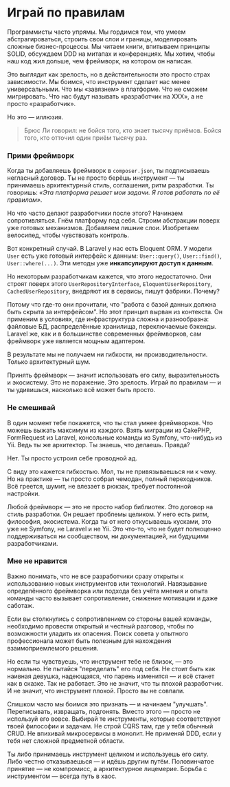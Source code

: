 # Играй по правилам

Программисты часто упрямы. Мы гордимся тем, что умеем абстрагироваться, строить свои слои и границы, моделировать
сложные бизнес-процессы. Мы читаем книги, впитываем принципы SOLID, обсуждаем DDD на митапах и конференциях. Мы хотим,
чтобы наш код жил дольше, чем фреймворк, на котором он написан.

Это выглядит как зрелость, но в действительности это просто страх зависимости. Мы боимся, что инструмент сделает нас
менее универсальными. Что мы «завязнем» в платформе. Что не сможем мигрировать. Что нас будут называть «разработчик на
XXX», а не просто «разработчик».

Но это — иллюзия.

> Брюс Ли говорил: не бойся того, кто знает тысячу приёмов. Бойся того, кто отточил один приём тысячу раз.

### Прими фреймворк

Когда ты добавляешь фреймворк в `composer.json`, ты подписываешь негласный договор. Ты не просто берёшь инструмент — ты
принимаешь архитектурный стиль, соглашения, ритм разработки. Ты говоришь: *«Эта платформа решает мои задачи. Я готов
работать по её правилам»*.

Но что часто делают разработчики после этого? Начинаем сопротивляться. Гнём платформу под себя. Строим абстракции поверх
уже готовых механизмов. Добавляем лишние слои. Изобретаем велосипед, чтобы чувствовать контроль.

Вот конкретный случай. В Laravel у нас есть Eloquent ORM. У модели `User` есть уже готовый интерфейс к данным:
`User::query()`, `User::find()`, `User::where(...)`. Эти методы уже **инкапсулируют доступ к данным**.

Но некоторым разработчикам кажется, что этого недостаточно. Они строят поверх этого `UserRepositoryInterface`,
`EloquentUserRepository`, `CachedUserRepository`, внедряют их в сервисы, пишут фабрики. Почему?

Потому что где-то они прочитали, что "работа с базой данных должна быть скрыта за интерфейсом". Но этот принцип вырван
из контекста. Он применим в условиях, где инфраструктура сложна и разнообразна: файловые БД, распределённые хранилища,
переключаемые бэкенды. Laravel же, как и в большинстве современных фреймворков, сам фреймворк уже является мощным
адаптером.

В результате мы не получаем ни гибкости, ни производительности. Только архитектурный шум.

Принять фреймворк — значит использовать его силу, выразительность и экосистему. Это не поражение. Это зрелость. Играй по
правилам — и ты удивишься, насколько всё может быть просто.

### Не смешивай

В один момент тебе покажется, что ты стал умнее фреймворков. Что можешь выжать максимум из каждого. Взять миграции из
CakePHP, FormRequest из Laravel, консольные команды из Symfony, что-нибудь из Yii. Ведь ты же архитектор. Ты знаешь, что
делаешь. Правда?

Нет. Ты просто устроил себе проводной ад.

С виду это кажется гибкостью. Мол, ты не привязываешься ни к чему. Но на практике — ты просто собрал чемодан, полный
переходников. Всё греется, шумит, не влезает в рюкзак, требует постоянной настройки.

Любой фреймворк — это не просто набор библиотек. Это договор на стиль разработки. Он решает проблемы целиком. У него
есть ритм, философия, экосистема. Когда ты от него откусываешь кусками, это уже не Symfony, не Laravel и не Yii. Это
что-то, что не будет полноценно поддерживаться ни сообществом, ни документацией, ни будущими разработчиками.

### Мне не нравится

Важно понимать, что не все разработчики сразу открыты к использованию новых инструментов или технологий. Навязывание
определённого фреймворка или подхода без учёта мнения и опыта команды часто вызывает сопротивление, снижение мотивации и
даже саботаж.

Если вы столкнулись с сопротивлением со стороны вашей команды, необходимо провести открытый и честный разговор, чтобы по
возможности уладить их опасения. Поиск совета у опытного профессионала может быть полезным для нахождения
взаимоприемлемого решения.

Но если ты чувствуешь, что инструмент тебе не близок, — это нормально. Не пытайся "переделать" его под себя. Не стоит
быть как наивная девушка, надеющаяся, что парень изменится — и всё станет как в сказке. Так не работает. Это не значит,
что ты плохой разработчик. И не значит, что инструмент плохой. Просто вы не совпали.

Слишком часто мы боимся это признать — и начинаем "улучшать". Переписывать, извращать, подгонять. Вместо этого — просто
не используй его вовсе. Выбирай те инструменты, которые соответствуют твоей философии и задачам. Не строй CQRS там, где
у тебя обычный CRUD. Не впихивай микросервисы в монолит. Не применяй DDD, если у тебя нет сложной предметной области.

Ты либо принимаешь инструмент целиком и используешь его силу.
Либо честно отказываешься — и идёшь другим путём.
Половинчатое принятие — не компромисс, а архитектурное лицемерие.
Борьба с инструментом — всегда путь в хаос.
